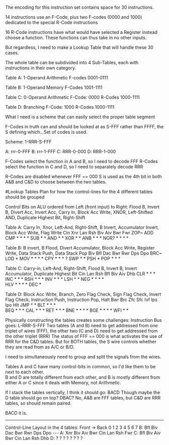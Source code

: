 The encoding for this instruction set contains space for 30 instructions.

14 instructions use an F-Code, plus two F-codes (0000 and 1000) dedicated to the special R-Code instructions

16 R-Code instructions have what would have selected a Register instead choose a function.  These functions can thus take in no other inputs.

But regardless, I need to make a Lookup Table that will handle these 30 cases.

The whole table can be subdivided into 4 Sub-Tables, each with instructions in their own category.

Table A: 1-Operand Arithmetic
F-codes 0001-0111

Table B: 1-Operand Memory
F-Codes 1001-1111

Table C: 0-Operand Arithmetic
F-Code: 0000
R-Codes 1000-1111

Table D: Branching
F-Code: 1000
R-Codes 1000-1111

What I need is a scheme that can easily select the proper table segment

F-Codes in truth can and should be looked at as S-FFF rather than FFFF, the S defining which...Set of codes is used.

Scheme: 1-RRR-S-FFF

A: rrr-0-FFF
B: rrr-1-FFF
C: RRR-0-000
D: RRR-1-000

F-Codes select the function in A and B, so I need to decode FFF
R-Codes select the function in C and D, so I need to separately decode RRR

R-Codes are disabled whenever FFF == 000
S is used as the 4th bit in both A&B and C&D to choose between the two tables.

#Lookup Tables
Plan for how the control-lines for the 4 different tables should be grouped

Control Bits on ALU ordered from Left (front input) to Right:
Flood B, Invert B, Divert Acc, Invert Acc, Carry In, Block Acc Write, XNOR, Left-Shifted AND, Duplicate Highest Bit, Right-Shift

Table A:
Carry In, Xnor, Left-And, Right-Shift, B Invert, Accumulator Invert,  Block Acc Write, Flag Write
    Cin Xnr Lan Rsh Biv Aiv Bwr Fwr
ZOP~ 
ADD 
CMP *               *       *   *
SUB *               *
AND         *   *
XOR     *           *
ANB         *   *   *
NOR?        *   *   *   *

Table B:
B invert, B Flood, Divert Accumulator, Block Acc Write, Register Write, Data Stack Push, Data Stack Pop
    Biv Bfl Dac Bwr Rwr Dps Dpo
BRC~
LOD         *
MOV *   *   *       *
CPY         *   *   *
?
SWP         *       *
PSH                     *
POP         *       *       *

Table C:
Carry-in, Left-And, Right-Shift, Flood B, Invert B, Invert Accumulator, Duplicate Highest Bit
    Cin Lan Rsh Bfl Biv Aiv Dhb
CLR     *       *   *
INC *           *   *
RSH         *   *   *
INV             *   *   *
LSH     *       *
NEG *           *   *   *    
HLV         *   *   *       *
DEC             *

Table D:
Block Acc Write, Branch, Zero Flag Check, Sign Flag Check, Invert Flag Check, Instruction Push, Instruction Pop, Halt
    Bwr Brc Zfc Sfc Ivf Ips Ipo Hlt
JMP *   *
BLT *   *       *       
BEQ *   *   *
CAL *   *               *
RET *   *                   *
BNE *   *   *       *
BGE *   *       *   *
WFI *                           *

Physically constructing the tables creates some challenges:
Instruction Bus goes: L-RRR-S-FFF
Two tables (A and B) need to get addressed from one triplet of wires (FFF),
the other two (C and D) need to get addressed from the other triplet (RRR)
The status of FFF == 000 is what activates the use of RRR for the C&D tables.
But for BOTH tables, the S wire controls whether they are read from as A/C or B/D.

I need to simultaneously need to group and split the signals from the wires.

Tables A and C have many control-bits in common, so I'd like them to be next to each other.  
B and D are totally different from each other, and B is mostly different from either A or C since it deals with Memory, not Arithmetic.

If I stack the tables vertically, I think it should go: BACD
Though maybe the D table should go on top?  DBAC?  No, A&B are FFF tables, but C&D are RRR tables, so should remain paired.

BACD it is.

---------------------------
Control-Line Layout in the 4 tables:
Front -> Back
    0       1       2       3       4       5       6       7
B:  Bfl     Biv     Dac     Bwr     Rwr     Dps     Dpo     ---
A:  Xnr     Biv     Aiv     Bwr     Cin     Lan     Rsh     Fwr
C:  Bfl     Biv     Aiv     Bwr     Cin     Lan     Rsh     Dhb
D:  ?       ?       ?       ?       ?       ?       ?       ?

